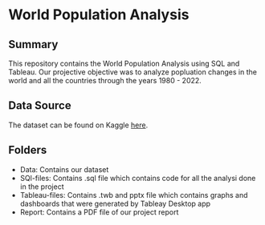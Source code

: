 # World Population Analysis

## Summary
This repository contains the World Population Analysis using SQL and Tableau. Our projective objective was to analyze popluation changes in the world and all the countries through the years 1980 - 2022. 

## Data Source
The dataset can be found on Kaggle [here](https://www.kaggle.com/datasets/iamsouravbanerjee/world-population-dataset).

## Folders

- Data: Contains our dataset
- SQl-files: Contains .sql file which contains code for all the analysi done in the project
- Tableau-files: Contains .twb and pptx file which contains graphs and dashboards that were generated by Tableay Desktop app
- Report: Contains a PDF file of our project report 

